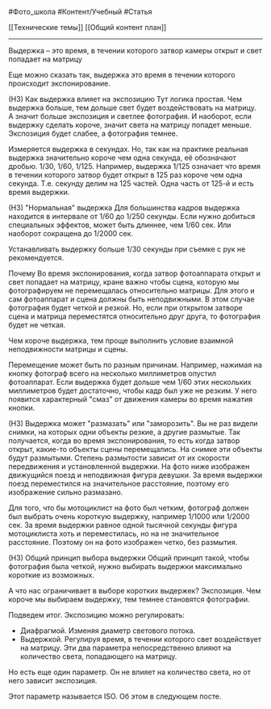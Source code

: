 #Фото_школа #Контент/Учебный #Статья 

[[Технические темы]]
[[Общий контент план]]
______

Выдержка – это время, в течении которого затвор камеры открыт и свет попадает на матрицу 

Еще можно сказать так, выдержка это время в течении которого происходит экспонирование.

(Н3) Как выдержка влияет на экспозицию
Тут логика простая. 
Чем выдержка больше, тем дольше свет будет воздействовать на матрицу. А значит больше экспозиция и светлее фотография.
И наоборот, если выдержку сделать короче, значит света на матрицу попадет меньше. Экспозиция будет слабее, а фотография темнее.

Измеряется выдержка в секундах.
Но, так как на практике реальная выдержка значительно короче чем одна секунда, её обозначают дробью. 1/30, 1/60, 1/125.
Например, выдержка 1/125 означает что время в течении которого затвор будет открыт в 125 раз короче чем одна секунда. Т.е. секунду делим на 125 частей. Одна часть от 125-й и есть время выдержки.

(Н3) "Нормальная" выдержка
Для большинства кадров выдержка находится в интервале от 1/60 до 1/250 секунды.
Если нужно добиться специальных эффектов, может быть длиннее, чем 1/60 сек. Или наоборот сокращена до 1/2000 сек.

Устанавливать выдержку больше 1/30 секунды при съемке с рук не рекомендуется.

Почему
Во время экспонирования, когда затвор фотоаппарата открыт и свет попадает на матрицу, кране важно чтобы сцена, которую мы фотографируем не перемещалась относительно матрицы.
Для этого и сам фотоаппарат и сцена должны быть неподвижными. В этом случае фотография будет четкой и резкой.
Но, если при открытом затворе сцена и матрица переместятся относительно друг друга, то фотография будет не четкая.

Чем короче выдержка, тем проще выполнить условие взаимной неподвижности матрицы и сцены.

Перемещение может быть по разным причинам. 
Например, нажимая на кнопку фотограф всего на несколько миллиметров опустил фотоаппарат. Если выдержка будет дольше чем 1/60 этих нескольких миллиметров будет достаточно, чтобы кадр был уже не резким. У него появится характерный "смаз" от движения камеры во время нажатия кнопки.


(Н3) Выдержка может "размазать" или "заморозить".
Вы не раз видели снимки, на которых одни объекты резкие, а другие размытые. Так получается, когда во время экспонирования, то есть когда затвор открыт, какие-то объекты сцены перемещались. На снимке эти объекты будут размытыми. Степень размытости зависит от их скорости передвижения и установленной выдержки.
На фото ниже изображен движущийся поезд и неподвижная фигура девушки. За время выдержки поезд переместился на значительное расстояние, поэтому его изображение сильно размазано.


Для того, что бы мотоциклист на фото был четким, фотограф должен был выбрать очень короткую выдержку, например 1/1000 или 1/2000 сек.
За время выдержки равное одной тысячной секунды фигура мотоциклиста хоть и переместилась, но на не значительное расстояние. Поэтому он на фото изображен четко, без размытия.



(Н3) Общий принцип выбора выдержки
Общий принцип такой, чтобы фотография была четкой, нужно выбирать выдержки максимально короткие из возможных.

А что нас ограничивает в выборе коротких выдержек? Экспозиция. Чем короче мы выбираем выдержку, тем темнее становятся фотографии.

Подведем итог.
Экспозицию можно регулировать:
- Диафрагмой. Изменяя диаметр светового потока.
- Выдержкой. Регулируя время, в течении которого свет воздействует на матрицу.
Эти два параметра непосредственно влияют на количество света, попадающего на матрицу.

Но есть еще один параметр. Он не влияет на количество света, но от него зависит экспозиция.

Этот параметр называется ISO. 
Об этом в следующем посте.

